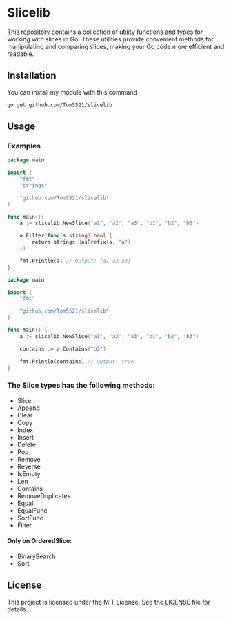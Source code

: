 # Slicelib

This repository contains a collection of utility functions and types for working with slices in Go. These utilities provide convenient methods for manipulating and comparing slices, making your Go code more efficient and readable.

## Installation

You can install my module with this command

```bash
go get github.com/Tom5521/slicelib
```

## Usage

### Examples

```go
package main

import (
	"fmt"
	"strings"

	"github.com/Tom5521/slicelib"
)

func main(){
	a := slicelib.NewSlice("a1", "a2", "a3", "b1", "b2", "b3")

	a.Filter(func(s string) bool {
		return strings.HasPrefix(s, "a")
	})

	fmt.Println(a) // Output: [a1 a2 a3]
}
```

```go
package main

import (
	"fmt"

	"github.com/Tom5521/slicelib"
)

func main() {
	a := slicelib.NewSlice("a1", "a2", "a3", "b1", "b2", "b3")

	contains := a.Contains("b2")

	fmt.Println(contains) // Output: true
}
```

### The Slice types has the following methods:

- Slice
- Append
- Clear
- Copy
- Index
- Insert
- Delete
- Pop
- Remove
- Reverse
- IsEmpty
- Len
- Contains
- RemoveDuplicates
- Equal
- EqualFunc
- SortFunc
- Filter

#### Only on OrderedSlice:

- BinarySearch
- Sort

## License

This project is licensed under the MIT License. See the [LICENSE](LICENSE) file for details.
